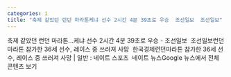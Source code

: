 ```yaml
---
categories: i
title: "축제 같았던 런던 마라톤케냐 선수 2시간 4분 39초로 우승  조선일보  조선일보"
---
```

축제 같았던 런던 마라톤...케냐 선수 2시간 4분 39초로 우승 - 조선일보&nbsp;&nbsp;조선일보런던마라톤 참가한 36세 선수, 레이스 중 쓰러져 사망&nbsp;&nbsp;한국경제런던마라톤 참가한 36세 선수, 레이스 중 쓰러져 사망 | 일반 : 네이트 스포츠&nbsp;&nbsp;네이트 뉴스Google 뉴스에서 전체 콘텐츠 보기